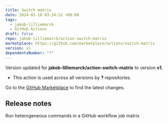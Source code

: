 ```yaml
---
title: Switch matrix
date: 2024-02-18 03:24:52 +00:00
tags:
  - jakob-lilliemarck
  - GitHub Actions
draft: false
repo: jakob-lilliemarck/action-switch-matrix
marketplace: https://github.com/marketplace/actions/switch-matrix
version: v1
dependentsNumber: "?"
---
```



Version updated for **jakob-lilliemarck/action-switch-matrix** to version **v1**.
- This action is used across all versions by **?** repositories.

Go to the [GitHub Marketplace](https://github.com/marketplace/actions/switch-matrix) to find the latest changes.

## Release notes

Run heterogeneous commands in a GitHub workflow job matrix 
